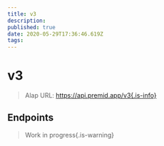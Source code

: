 ```yaml
---
title: v3
description:
published: true
date: 2020-05-29T17:36:46.619Z
tags:
---
```


# v3

> Alap URL: https://api.premid.app/v3{.is-info}


## Endpoints
> Work in progress{.is-warning}